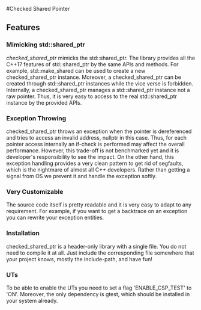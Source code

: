 #Checked Shared Pointer

## Features

### Mimicking std::shared_ptr
*checked_shared_ptr* mimicks the std::shared_ptr. The library provides all the C++17 features of std::shared_ptr by the same APIs and methods. For example, std::make_shared can be used to create a new checked_shared_ptr instance. Moreover, a checked_shared_ptr can be created through std::shared_ptr instances while the vice verse is forbidden. Internally, a checked_shared_ptr manages a std::shared_ptr instance not a raw pointer. Thus, it is very easy to access to the real std::shared_ptr instance by the provided APIs.

### Exception Throwing
checked_shared_ptr throws an exception when the pointer is dereferenced and tries to access an invalid address, nullptr in this case. Thus, for each pointer access internally an if-check is performed may affect the overall performance. However, this trade-off is not benchmarked yet and it is developer's responsibility to see the impact. On the other hand, this exception handling provides a very clean pattern to get rid of segfaults, which is the nightmare of almost all C++ developers. Rather than getting a signal from OS we prevent it and handle the exception softly.

### Very Customizable
The source code itself is pretty readable and it is very easy to adapt to any requirement. For example, if you want to get a backtrace on an exception you can rewrite your exception entities.

### Installation
checked_shared_ptr is a header-only library with a single file. You do not need to compile it at all. Just include the corresponding file somewhere that your project knows, mostly the include-path, and have fun!

### UTs
To be able to enable the UTs you need to set a flag 'ENABLE_CSP_TEST' to 'ON'. Moreover, the only dependency is gtest, which should be installed in your system already.
